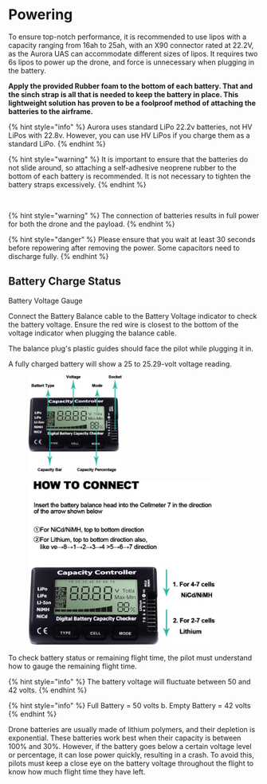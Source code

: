 # Powering

To ensure top-notch performance, it is recommended to use lipos with a capacity ranging from 16ah to 25ah, with an X90 connector rated at 22.2V, as the Aurora UAS can accommodate different sizes of lipos. It requires two 6s lipos to power up the drone, and force is unnecessary when plugging in the battery.

**Apply the provided Rubber foam to the bottom of each battery. That and the sinch strap is all that is needed to keep the battery in place. This lightweight solution has proven to be a foolproof method of attaching the batteries to the airframe.**  &#x20;

{% hint style="info" %}
Aurora uses standard LiPo 22.2v batteries, not HV LiPos with 22.8v. However, you can use HV LiPos if you charge them as a standard LiPo.
{% endhint %}

{% hint style="warning" %}
It is important to ensure that the batteries do not slide around, so attaching a self-adhesive neoprene rubber to the bottom of each battery is recommended. It is not necessary to tighten the battery straps excessively.
{% endhint %}

<figure><img src="../../.gitbook/assets/IMG-7137.png" alt=""><figcaption></figcaption></figure>

{% hint style="warning" %}
The connection of batteries results in full power for both the drone and the payload.
{% endhint %}

{% hint style="danger" %}
Please ensure that you wait at least 30 seconds before repowering after removing the power. Some capacitors need to discharge fully.
{% endhint %}

## Battery Charge Status

Battery Voltage Gauge&#x20;

&#x20;Connect the Battery Balance cable to the Battery Voltage indicator to check the battery voltage. Ensure the red wire is closest to the bottom of the voltage indicator when plugging the balance cable.&#x20;

The balance plug's plastic guides should face the pilot while plugging it in.&#x20;

A fully charged battery will show a 25 to 25.29-volt voltage reading.





<figure><img src="../../.gitbook/assets/61eZIzFWsKL._AC_SL1001_.jpg" alt="" width="188"><figcaption></figcaption></figure>



<figure><img src="../../.gitbook/assets/61j7a9woqIL._AC_SL1001_.jpg" alt="" width="375"><figcaption></figcaption></figure>



To check battery status or remaining flight time, the pilot must understand how to gauge the remaining flight time.&#x20;

{% hint style="info" %}
The battery voltage will fluctuate between 50 and 42 volts.
{% endhint %}

{% hint style="info" %}
Full Battery = 50 volts b. Empty Battery = 42 volts&#x20;
{% endhint %}

Drone batteries are usually made of lithium polymers, and their depletion is exponential. These batteries work best when their capacity is between 100% and 30%. However, if the battery goes below a certain voltage level or percentage, it can lose power quickly, resulting in a crash. To avoid this, pilots must keep a close eye on the battery voltage throughout the flight to know how much flight time they have left.
